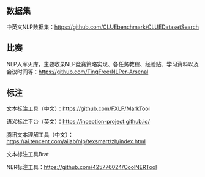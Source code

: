 ## 数据集

中英文NLP数据集：https://github.com/CLUEbenchmark/CLUEDatasetSearch

## 比赛

NLP人军火库，主要收录NLP竞赛策略实现、各任务教程、经验贴、学习资料以及会议时间等：https://github.com/TingFree/NLPer-Arsenal

## 标注

文本标注工具（中文）：https://github.com/FXLP/MarkTool

语义标注平台（英文）：https://inception-project.github.io/

腾讯文本理解工具（中文）：https://ai.tencent.com/ailab/nlp/texsmart/zh/index.html

文本标注工具Brat

NER标注工具：https://github.com/425776024/CoolNERTool



